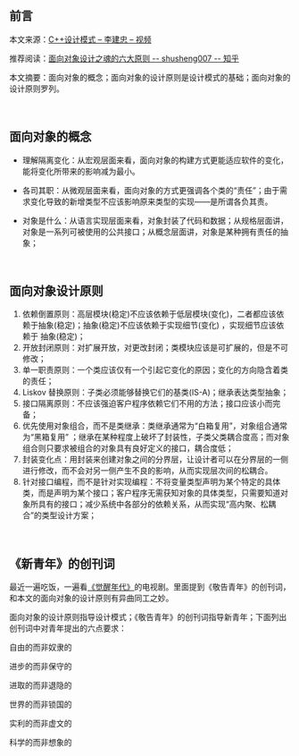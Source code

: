 ## 前言

本文来源：[C++设计模式 – 李建忠 – 视频](https://www.bilibili.com/video/BV1V5411w7qg?p=2)

推荐阅读：[面向对象设计之魂的六大原则 -- shusheng007 -- 知乎](https://zhuanlan.zhihu.com/p/58092071)

本文摘要：面向对象的概念；面向对象的设计原则是设计模式的基础；面向对象的设计原则罗列。

<br>

## 面向对象的概念

* 理解隔离变化：从宏观层面来看，面向对象的构建方式更能适应软件的变化，能将变化所带来的影响减为最小。

* 各司其职：从微观层面来看，面向对象的方式更强调各个类的“责任”；由于需求变化导致的新增类型不应该影响原来类型的实现——是所谓各负其责。

* 对象是什么：从语言实现层面来看，对象封装了代码和数据；从规格层面讲，对象是一系列可被使用的公共接口；从概念层面讲，对象是某种拥有责任的抽象；

<br>

## 面向对象设计原则

1. 依赖倒置原则：高层模块(稳定)不应该依赖于低层模块(变化)，二者都应该依赖于抽象(稳定)；抽象(稳定)不应该依赖于实现细节(变化) ，实现细节应该依赖于
   抽象(稳定)；
2. 开放封闭原则：对扩展开放，对更改封闭；类模块应该是可扩展的，但是不可修改；
3. 单一职责原则：一个类应该仅有一个引起它变化的原因；变化的方向隐含着类的责任；
4. Liskov 替换原则：子类必须能够替换它们的基类(IS-A)；继承表达类型抽象；
5. 接口隔离原则：不应该强迫客户程序依赖它们不用的方法；接口应该小而完备；
6. 优先使用对象组合，而不是类继承：类继承通常为“白箱复用”，对象组合通常为“黑箱复用” ；继承在某种程度上破坏了封装性，子类父类耦合度高；而对象组合则只要求被组合的对象具有良好定义的接口，耦合度低；
7. 封装变化点：用封装来创建对象之间的分界层，让设计者可以在分界层的一侧进行修改，而不会对另一侧产生不良的影响，从而实现层次间的松耦合。
8. 针对接口编程，而不是针对实现编程：不将变量类型声明为某个特定的具体类，而是声明为某个接口；客户程序无需获知对象的具体类型，只需要知道对象所具有的接口；减少系统中各部分的依赖关系，从而实现“高内聚、松耦合”的类型设计方案；

<br>

## 《新青年》的创刊词

最近一遍吃饭，一遍看[《觉醒年代》](http://tv.cctv.com/2021/02/02/VIDAJNNHiuXByYkLTOs0zo2k210202.shtml)的电视剧。里面提到《敬告青年》的创刊词，和本文的面向对象的设计原则有异曲同工之妙。

面向对象的设计原则指导设计模式；《敬告青年》的创刊词指导新青年；下面列出创刊词中对青年提出的六点要求：

自由的而非奴隶的

进步的而非保守的

进取的而非退隐的

世界的而非锁国的

实利的而非虚文的

科学的而非想象的